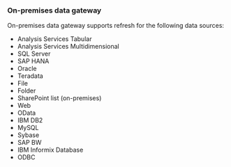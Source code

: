 ### On-premises data gateway

On-premises data gateway supports refresh for the following data sources:

* Analysis Services Tabular
* Analysis Services Multidimensional
* SQL Server
* SAP HANA
* Oracle
* Teradata
* File
* Folder
* SharePoint list (on-premises)
* Web
* OData
* IBM DB2
* MySQL
* Sybase
* SAP BW
* IBM Informix Database
* ODBC

